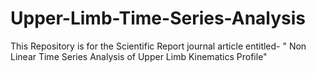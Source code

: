 # Upper-Limb-Time-Series-Analysis
This Repository is for the Scientific Report journal article entitled- " Non Linear Time Series Analysis of Upper Limb Kinematics Profile" 
